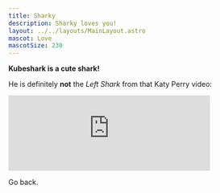 ```yaml
---
title: Sharky
description: Sharky loves you!
layout: ../../layouts/MainLayout.astro
mascot: Love
mascotSize: 230
---
```


**Kubeshark is a cute shark!**

He is definitely **not** the *Left Shark* from that Katy Perry video:

<iframe
  style="width: 400px"
  src="https://www.youtube.com/embed/gN5iWRsykcI"
  frameborder="0"
  allow="accelerometer; autoplay; encrypted-media; gyroscope; picture-in-picture"
  allowfullscreen>
</iframe>

<a onclick="history.back();" style="cursor: pointer">Go back.</a>
